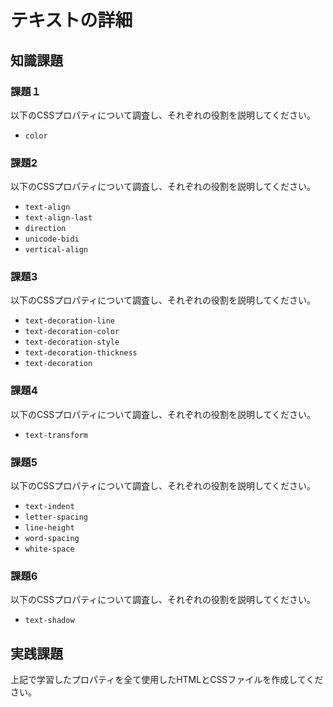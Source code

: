 # テキストの詳細

## 知識課題

### 課題１

以下のCSSプロパティについて調査し、それぞれの役割を説明してください。

- `color`

### 課題2

以下のCSSプロパティについて調査し、それぞれの役割を説明してください。

- `text-align`
- `text-align-last`
- `direction`
- `unicode-bidi`
- `vertical-align`

### 課題3

以下のCSSプロパティについて調査し、それぞれの役割を説明してください。

- `text-decoration-line`
- `text-decoration-color`
- `text-decoration-style`
- `text-decoration-thickness`
- `text-decoration`

### 課題4

以下のCSSプロパティについて調査し、それぞれの役割を説明してください。

- `text-transform`

### 課題5

以下のCSSプロパティについて調査し、それぞれの役割を説明してください。

- `text-indent`
- `letter-spacing`
- `line-height`
- `word-spacing`
- `white-space`

### 課題6

以下のCSSプロパティについて調査し、それぞれの役割を説明してください。

- `text-shadow`

## 実践課題

上記で学習したプロパティを全て使用したHTMLとCSSファイルを作成してください。
